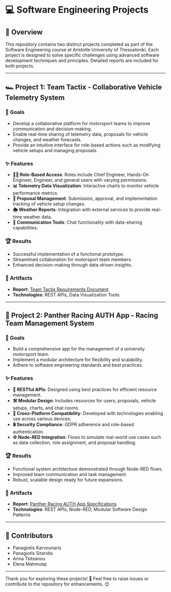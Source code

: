 # 💻 Software Engineering Projects

## 📖 Overview
This repository contains two distinct projects completed as part of the Software Engineering course at Aristotle University of Thessaloniki. Each project is designed to solve specific challenges using advanced software development techniques and principles. Detailed reports are included for both projects.

---

## 🏎️ Project 1: Team Tactix - Collaborative Vehicle Telemetry System

### 🎯 Goals
- Develop a collaborative platform for motorsport teams to improve communication and decision-making.
- Enable real-time sharing of telemetry data, proposals for vehicle changes, and weather forecasts.
- Provide an intuitive interface for role-based actions such as modifying vehicle setups and managing proposals.

### ✨ Features
- **🧑‍💼 Role-Based Access**: Roles include Chief Engineer, Hands-On Engineer, Engineer, and general users with varying permissions.
- **📊 Telemetry Data Visualization**: Interactive charts to monitor vehicle performance metrics.
- **📝 Proposal Management**: Submission, approval, and implementation tracking of vehicle setup changes.
- **🌦️ Weather Reports**: Integration with external services to provide real-time weather data.
- **💬 Communication Tools**: Chat functionality with data-sharing capabilities.

### 🏆 Results
- Successful implementation of a functional prototype.
- Streamlined collaboration for motorsport team members.
- Enhanced decision-making through data-driven insights.

### 📂 Artifacts
- **Report**: [Team Tactix Requirements Document](./Project_1.pdf)
- **Technologies**: REST APIs, Data Visualization Tools

---

## 🏁 Project 2: Panther Racing AUTH App - Racing Team Management System

### 🎯 Goals
- Build a comprehensive app for the management of a university motorsport team.
- Implement a modular architecture for flexibility and scalability.
- Adhere to software engineering standards and best practices.

### ✨ Features
- **🔗 RESTful APIs**: Designed using best practices for efficient resource management.
- **🛠️ Modular Design**: Includes resources for users, proposals, vehicle setups, charts, and chat rooms.
- **📱 Cross-Platform Compatibility**: Developed with technologies enabling use across various devices.
- **🔒 Security Compliance**: GDPR adherence and role-based authentication.
- **⚙️ Node-RED Integration**: Flows to simulate real-world use cases such as data collection, role assignment, and proposal handling.

### 🏆 Results
- Functional system architecture demonstrated through Node-RED flows.
- Improved team communication and task management.
- Robust, scalable design ready for future expansions.

### 📂 Artifacts
- **Report**: [Panther Racing AUTH App Specifications](./Project_2.pdf)
- **Technologies**: REST APIs, Node-RED, Modular Software Design Patterns

---

## 🤝 Contributors
- Panagiotis Karvounaris
- Panagiotis Sitaridis
- Anna Tsitsanou
- Elena Mahmutaj

---

Thank you for exploring these projects! 🚀 Feel free to raise issues or contribute to the repository for enhancements. 😊
